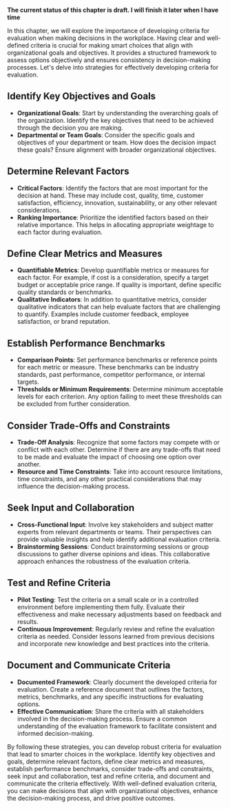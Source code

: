 **The current status of this chapter is draft. I will finish it later when I have time**

In this chapter, we will explore the importance of developing criteria for evaluation when making decisions in the workplace. Having clear and well-defined criteria is crucial for making smart choices that align with organizational goals and objectives. It provides a structured framework to assess options objectively and ensures consistency in decision-making processes. Let's delve into strategies for effectively developing criteria for evaluation.

Identify Key Objectives and Goals
---------------------------------

* **Organizational Goals**: Start by understanding the overarching goals of the organization. Identify the key objectives that need to be achieved through the decision you are making.
* **Departmental or Team Goals**: Consider the specific goals and objectives of your department or team. How does the decision impact these goals? Ensure alignment with broader organizational objectives.

Determine Relevant Factors
--------------------------

* **Critical Factors**: Identify the factors that are most important for the decision at hand. These may include cost, quality, time, customer satisfaction, efficiency, innovation, sustainability, or any other relevant considerations.
* **Ranking Importance**: Prioritize the identified factors based on their relative importance. This helps in allocating appropriate weightage to each factor during evaluation.

Define Clear Metrics and Measures
---------------------------------

* **Quantifiable Metrics**: Develop quantifiable metrics or measures for each factor. For example, if cost is a consideration, specify a target budget or acceptable price range. If quality is important, define specific quality standards or benchmarks.
* **Qualitative Indicators**: In addition to quantitative metrics, consider qualitative indicators that can help evaluate factors that are challenging to quantify. Examples include customer feedback, employee satisfaction, or brand reputation.

Establish Performance Benchmarks
--------------------------------

* **Comparison Points**: Set performance benchmarks or reference points for each metric or measure. These benchmarks can be industry standards, past performance, competitor performance, or internal targets.
* **Thresholds or Minimum Requirements**: Determine minimum acceptable levels for each criterion. Any option failing to meet these thresholds can be excluded from further consideration.

Consider Trade-Offs and Constraints
-----------------------------------

* **Trade-Off Analysis**: Recognize that some factors may compete with or conflict with each other. Determine if there are any trade-offs that need to be made and evaluate the impact of choosing one option over another.
* **Resource and Time Constraints**: Take into account resource limitations, time constraints, and any other practical considerations that may influence the decision-making process.

Seek Input and Collaboration
----------------------------

* **Cross-Functional Input**: Involve key stakeholders and subject matter experts from relevant departments or teams. Their perspectives can provide valuable insights and help identify additional evaluation criteria.
* **Brainstorming Sessions**: Conduct brainstorming sessions or group discussions to gather diverse opinions and ideas. This collaborative approach enhances the robustness of the evaluation criteria.

Test and Refine Criteria
------------------------

* **Pilot Testing**: Test the criteria on a small scale or in a controlled environment before implementing them fully. Evaluate their effectiveness and make necessary adjustments based on feedback and results.
* **Continuous Improvement**: Regularly review and refine the evaluation criteria as needed. Consider lessons learned from previous decisions and incorporate new knowledge and best practices into the criteria.

Document and Communicate Criteria
---------------------------------

* **Documented Framework**: Clearly document the developed criteria for evaluation. Create a reference document that outlines the factors, metrics, benchmarks, and any specific instructions for evaluating options.
* **Effective Communication**: Share the criteria with all stakeholders involved in the decision-making process. Ensure a common understanding of the evaluation framework to facilitate consistent and informed decision-making.

By following these strategies, you can develop robust criteria for evaluation that lead to smarter choices in the workplace. Identify key objectives and goals, determine relevant factors, define clear metrics and measures, establish performance benchmarks, consider trade-offs and constraints, seek input and collaboration, test and refine criteria, and document and communicate the criteria effectively. With well-defined evaluation criteria, you can make decisions that align with organizational objectives, enhance the decision-making process, and drive positive outcomes.
